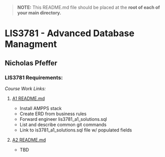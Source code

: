 > **NOTE:** This README.md file should be placed at the **root of each of your main directory.**

# LIS3781 - Advanced Database Managment

## Nicholas Pfeffer

### LIS3781 Requirements:

*Course Work Links:*

1. [A1 README.md](a1/README.md "My A1 README.md file")
    - Install AMPPS stack
    - Create ERD from business rules
    - Forward engineer lis3781_a1_solutions.sql
    - List and describe common git commands 
    - Link to is3781_a1_solutions.sql file w/ populated fields

2. [A2 README.md](a2/README.md "My A2 README.md file")
    - TBD
